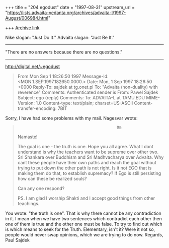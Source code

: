 +++
title = "204 egodust"
date = "1997-08-31"
upstream_url = "https://lists.advaita-vedanta.org/archives/advaita-l/1997-August/006984.html"

+++
[Archive link](https://lists.advaita-vedanta.org/archives/advaita-l/1997-August/006984.html)

Nike slogan: "Just Do It."
Advaita slogan: "Just Be It."

_______________________

"There are no answers
       because
there are no questions."
_______________________

http://digital.net/~egodust
>From  Mon Sep  1 18:26:50 1997
Message-Id: <MON.1.SEP.1997.182650.0000.>
Date: Mon, 1 Sep 1997 18:26:50 +0000
Reply-To: sajdek at tg.onet.pl
To: "Advaita (non-duality) with reverence" <ADVAITA-L at TAMU.EDU>
Comments: Authenticated sender is <sajdek at mail.tg.onet.pl>
From: Pawel Sajdek <sajdek at MAIL.ONET.PL>
Subject: ego (reply)
Comments: To: ADVAITA-L at TAMU.EDU
MIME-Version: 1.0
Content-type: text/plain; charset=US-ASCII
Content-transfer-encoding: 7BIT

Sorry, I have had some problems with my mail.
Nagesvar wrote:
>                                                 Om
> Namaste!
>
> The goal is one - the truth is one.   Hope you all agree.
> What I dont understand is why the teachers want to be supreme over other two.
> Sri Shankara over Buddhism and Sri Madhvacharya over Advaita.
> Why cant these people have their own paths  and reach the goal without trying
> to put   down the other path is not right.   Is it not EGO that is making
> them do that, to establish supremacy?     If Ego is still persisting how can
> these be realized souls?
>
> Can any one respond?
>
>
> PS.   I am glad I worship Shakti and I accept good things from other
> teachings.

You wrote: "the truth is one". That is why there cannot be any
contradiction in it. I mean when we have two sentences which
contradict each other then one of them is true and the other one must
be false. To try to find out which is which means to seek for the
Truth. Elementary, isn't it? Were it not so, people would never swap
opinions, which we are trying to do now.
Regards,
Paul Sajdek

